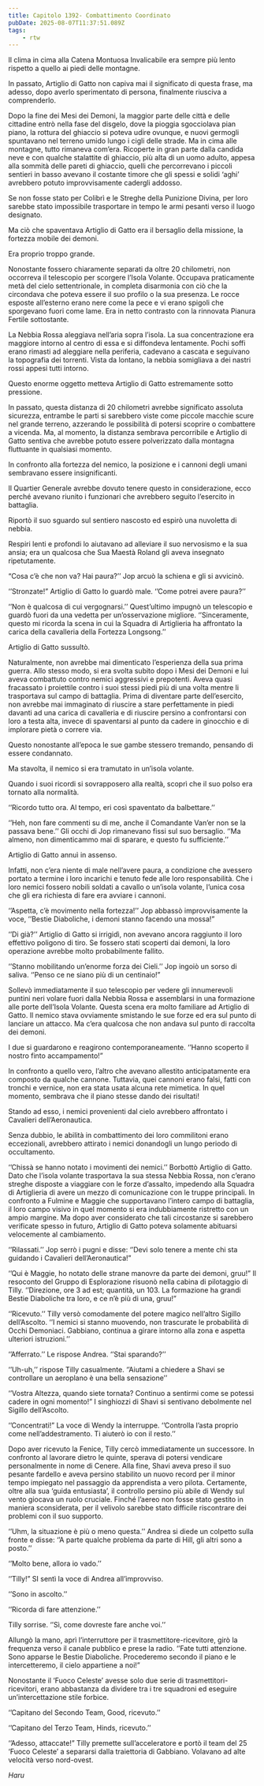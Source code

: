 ```yaml
---
title: Capitolo 1392- Combattimento Coordinato
pubDate: 2025-08-07T11:37:51.089Z
tags:
    - rtw
---
```



Il clima in cima alla Catena Montuosa Invalicabile era sempre più lento rispetto a quello ai piedi delle montagne.


In passato, Artiglio di Gatto non capiva mai il significato di questa frase, ma adesso, dopo averlo sperimentato di persona, finalmente riusciva a comprenderlo.


Dopo la fine dei Mesi dei Demoni, la maggior parte delle città e delle cittadine entrò nella fase del disgelo, dove la pioggia sgocciolava pian piano, la rottura del ghiaccio si poteva udire ovunque, e nuovi germogli spuntavano nel terreno umido lungo i cigli delle strade. Ma in cima alle montagne, tutto rimaneva com’era. Ricoperte in gran parte dalla candida neve e con qualche stalattite di ghiaccio, più alta di un uomo adulto, appesa alla sommità delle pareti di ghiaccio, quelli che percorrevano i piccoli sentieri in basso avevano il costante timore che gli spessi e solidi ‘aghi’ avrebbero potuto improvvisamente cadergli addosso.


Se non fosse stato per Colibrì e le Streghe della Punizione Divina, per loro sarebbe stato impossibile trasportare in tempo le armi pesanti verso il luogo designato.


Ma ciò che spaventava Artiglio di Gatto era il bersaglio della missione, la fortezza mobile dei demoni.


Era proprio troppo grande.


Nonostante fossero chiaramente separati da oltre 20 chilometri, non occorreva il telescopio per scorgere l’Isola Volante. Occupava praticamente metà del cielo settentrionale, in completa disarmonia con ciò che la circondava che poteva essere il suo profilo o la sua presenza. Le rocce esposte all’esterno erano nere come la pece e vi erano spigoli che sporgevano fuori come lame. Era in netto contrasto con la rinnovata Pianura Fertile sottostante.


La Nebbia Rossa aleggiava nell’aria sopra l’isola. La sua concentrazione era maggiore intorno al centro di essa e si diffondeva lentamente. Pochi soffi erano rimasti ad aleggiare nella periferia, cadevano a cascata e seguivano la topografia dei torrenti. Vista da lontano, la nebbia somigliava a dei nastri rossi appesi tutti intorno.


Questo enorme oggetto metteva Artiglio di Gatto estremamente sotto pressione.


In passato, questa distanza di 20 chilometri avrebbe significato assoluta sicurezza, entrambe le parti si sarebbero viste come piccole macchie scure nel grande terreno, azzerando le possibilità di potersi scoprire o combattere a vicenda. Ma, al momento, la distanza sembrava percorribile e Artiglio di Gatto sentiva che avrebbe potuto essere polverizzato dalla montagna fluttuante in qualsiasi momento.


In confronto alla fortezza del nemico, la posizione e i cannoni degli umani sembravano essere insignificanti.


Il Quartier Generale avrebbe dovuto tenere questo in considerazione, ecco perché avevano riunito i funzionari che avrebbero seguito l’esercito in battaglia.


Riportò il suo sguardo sul sentiero nascosto ed espirò una nuvoletta di nebbia.


Respiri lenti e profondi lo aiutavano ad alleviare il suo nervosismo e la sua ansia; era un qualcosa che Sua Maestà Roland gli aveva insegnato ripetutamente.


“Cosa c’è che non va? Hai paura?’’ Jop arcuò la schiena e gli si avvicinò.


‘’Stronzate!” Artiglio di Gatto lo guardò male. ‘’Come potrei avere paura?’’


‘’Non è qualcosa di cui vergognarsi.’’ Quest’ultimo impugnò un telescopio e guardò fuori da una vedetta per un’osservazione migliore. ‘’Sinceramente, questo mi ricorda la scena in cui la Squadra di Artiglieria ha affrontato la carica della cavalleria della Fortezza Longsong.’’


Artiglio di Gatto sussultò.


Naturalmente, non avrebbe mai dimenticato l’esperienza della sua prima guerra. Allo stesso modo, si era svolta subito dopo i Mesi dei Demoni e lui aveva combattuto contro nemici aggressivi e prepotenti. Aveva quasi fracassato i proiettile contro i suoi stessi piedi più di una volta mentre li trasportava sul campo di battaglia. Prima di diventare parte dell’esercito, non avrebbe mai immaginato di riuscire a stare perfettamente in piedi davanti ad una carica di cavalleria e di riuscire persino a confrontarsi con loro a testa alta, invece di spaventarsi al punto da cadere in ginocchio e di implorare pietà o correre via.


Questo nonostante all’epoca le sue gambe stessero tremando, pensando di essere condannato.


Ma stavolta, il nemico si era tramutato in un’isola volante.


Quando i suoi ricordi si sovrapposero alla realtà, scoprì che il suo polso era tornato alla normalità.


‘’Ricordo tutto ora. Al tempo, eri così spaventato da balbettare.’’


‘’Heh, non fare commenti su di me, anche il Comandante Van’er non se la passava bene.’’ Gli occhi di Jop rimanevano fissi sul suo bersaglio. ‘’Ma almeno, non dimenticammo mai di sparare, e questo fu sufficiente.’’


Artiglio di Gatto annuì in assenso.


Infatti, non c’era niente di male nell’avere paura, a condizione che avessero portato a termine i loro incarichi e tenuto fede alle loro responsabilità. Che i loro nemici fossero nobili soldati a cavallo o un’isola volante, l’unica cosa che gli era richiesta di fare era avviare i cannoni.


‘’Aspetta, c’è movimento nella fortezza!’’ Jop abbassò improvvisamente la voce, ‘’Bestie Diaboliche, i demoni stanno facendo una mossa!”


‘’Di già?’’ Artiglio di Gatto si irrigidì, non avevano ancora raggiunto il loro effettivo poligono di tiro. Se fossero stati scoperti dai demoni, la loro operazione avrebbe molto probabilmente fallito.


‘’Stanno mobilitando un’enorme forza dei Cieli.’’ Jop ingoiò un sorso di saliva. ‘’Penso ce ne siano più di un centinaio!”


Sollevò immediatamente il suo telescopio per vedere gli innumerevoli puntini neri volare fuori dalla Nebbia Rossa e assemblarsi in una formazione alle porte dell’Isola Volante. Questa scena era molto familiare ad Artiglio di Gatto. Il nemico stava ovviamente smistando le sue forze ed era sul punto di lanciare un attacco. Ma c’era qualcosa che non andava sul punto di raccolta dei demoni.


I due si guardarono e reagirono contemporaneamente. ‘’Hanno scoperto il nostro finto accampamento!”


In confronto a quello vero, l’altro che avevano allestito anticipatamente era composto da qualche cannone. Tuttavia, quei cannoni erano falsi, fatti con tronchi e vernice, non era stata usata alcuna rete mimetica. In quel momento, sembrava che il piano stesse dando dei risultati!


Stando ad esso, i nemici provenienti dal cielo avrebbero affrontato i Cavalieri dell’Aeronautica.


Senza dubbio, le abilità in combattimento dei loro commilitoni erano eccezionali, avrebbero attirato i nemici donandogli un lungo periodo di occultamento.


‘’Chissà se hanno notato i movimenti dei nemici.’’ Borbottò Artiglio di Gatto. Dato che l’isola volante trasportava la sua stessa Nebbia Rossa, non c’erano streghe disposte a viaggiare con le forze d’assalto, impedendo alla Squadra di Artiglieria di avere un mezzo di comunicazione con le truppe principali. In confronto a Fulmine e Maggie che supportavano l’intero campo di battaglia, il loro campo visivo in quel momento si era indubbiamente ristretto con un ampio margine. Ma dopo aver considerato che tali circostanze si sarebbero verificate spesso in futuro, Artiglio di Gatto poteva solamente abituarsi velocemente al cambiamento.


‘’Rilassati.’’ Jop serrò i pugni e disse: ‘’Devi solo tenere a mente chi sta guidando i Cavalieri dell’Aeronautica!”


‘’Qui è Maggie, ho notato delle strane manovre da parte dei demoni, gruu!” Il resoconto del Gruppo di Esplorazione risuonò nella cabina di pilotaggio di Tilly. ‘’Direzione, ore 3 ad est; quantità, un 103. La formazione ha grandi Bestie Diaboliche tra loro, e ce n’è più di una, gruu!”


‘’Ricevuto.’’ Tilly versò comodamente del potere magico nell’altro Sigillo dell’Ascolto. ‘’I nemici si stanno muovendo, non trascurate le probabilità di Occhi Demoniaci. Gabbiano, continua a girare intorno alla zona e aspetta ulteriori istruzioni.’’


‘’Afferrato.’’ Le rispose Andrea. ‘’Stai sparando?’’


‘’Uh-uh,’’ rispose Tilly casualmente. ‘’Aiutami a chiedere a Shavi se controllare un aeroplano è una bella sensazione’’


‘’Vostra Altezza, quando siete tornata? Continuo a sentirmi come se potessi cadere in ogni momento!” I singhiozzi di Shavi si sentivano debolmente nel Sigillo dell’Ascolto.


‘’Concentrati!” La voce di Wendy la interruppe. ‘’Controlla l’asta proprio come nell’addestramento. Ti aiuterò io con il resto.’’


Dopo aver ricevuto la Fenice, Tilly cercò immediatamente un successore. In confronto al lavorare dietro le quinte, sperava di potersi vendicare personalmente in nome di Cenere. Alla fine, Shavi aveva preso il suo pesante fardello e aveva persino stabilito un nuovo record per il minor tempo impiegato nel passaggio da apprendista a vero pilota. Certamente, oltre alla sua ‘guida entusiasta’, il controllo persino più abile di Wendy sul vento giocava un ruolo cruciale. Finché l’aereo non fosse stato gestito in maniera sconsiderata, per il velivolo sarebbe stato difficile riscontrare dei problemi con il suo supporto.


‘’Uhm, la situazione è più o meno questa.’’ Andrea si diede un colpetto sulla fronte e disse: ‘’A parte qualche problema da parte di Hill, gli altri sono a posto.’’


‘’Molto bene, allora io vado.’’


‘’Tilly!” SI sentì la voce di Andrea all’improvviso.


‘’Sono in ascolto.’’


‘’Ricorda di fare attenzione.’’


Tilly sorrise. ‘’Sì, come dovreste fare anche voi.’’


Allungò la mano, aprì l’interruttore per il trasmettitore-ricevitore, girò la frequenza verso il canale pubblico e prese la radio. ‘’Fate tutti attenzione. Sono apparse le Bestie Diaboliche. Procederemo secondo il piano e le intercetteremo, il cielo appartiene a noi!”


Nonostante il ‘Fuoco Celeste’ avesse solo due serie di trasmettitori-ricevitori, erano abbastanza da dividere tra i tre squadroni ed eseguire un’intercettazione stile forbice.


‘’Capitano del Secondo Team, Good, ricevuto.’’


‘’Capitano del Terzo Team, Hinds, ricevuto.’’


‘’Adesso, attaccate!” Tilly premette sull’acceleratore e portò il team del 25 ‘Fuoco Celeste’ a separarsi dalla traiettoria di Gabbiano. Volavano ad alte velocità verso nord-ovest.


<em>Haru</em>
                                


                                



